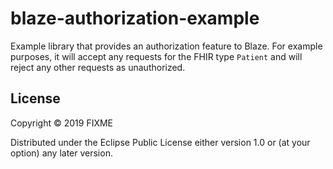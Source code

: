 # blaze-authorization-example

Example library that provides an authorization feature to Blaze. For example purposes, it will accept any requests for the FHIR type `Patient` and will reject any other requests as unauthorized.

## License

Copyright © 2019 FIXME

Distributed under the Eclipse Public License either version 1.0 or (at
your option) any later version.
